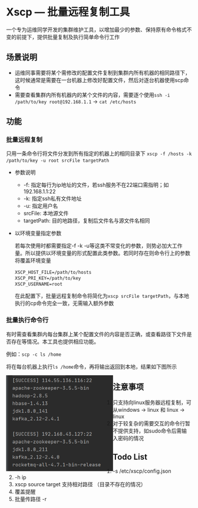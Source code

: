 # Xscp — 批量远程复制工具
一个专为运维同学开发的集群维护工具，以增加最少的参数、保持原有命令格式不变的前提下，提供批量复制及执行简单命令行工作

## 场景说明
- 运维同事需要将某个需修改的配置文件复制到集群内所有机器的相同路径下，这时候通常是需要在一台机器上修改好配置文件，然后对逐台机器使用scp命令
- 需要查看集群内所有机器内的某个文件的内容，需要逐个使用`ssh -i /path/to/key root@192.168.1.1` -> `cat /etc/hosts`

## 功能
### 批量远程复制
只用一条命令行将文件分发到所有指定的机器上的相同目录下
`xscp -f /hosts -k /path/to/key -u root srcFile targetPath`

- 参数说明
    
    - -f:  指定每行为ip地址的文件，若ssh服务不在22端口需指明；如192.168.1.1:22
    - -k:  指定ssh私有文件地址
    - -u:  指定用户名
    - srcFile: 本地源文件
    - targetPath: 目的地路径，复制后文件名与源文件名相同
    
- 以环境变量指定参数

    若每次使用时都需要指定-f -k -u等这类不常变化的参数，则势必加大工作量。所以提供以环境变量的形式配置此类参数。若同时存在则命令行上的参数将覆盖环境变量

    ```
    XSCP_HOST_FILE=/path/to/hosts
    XSCP_PRI_KEY=/path/to/key
    XSCP_USERNAME=root
    ```

    在此配置下，批量远程复制命令将简化为`xscp srcFile targetPath`，与本地执行的cp命令完全一致，无需输入额外参数

### 批量执行命令行

有时需查看集群内每台集群上某个配置文件的内容是否正确，或查看路径下文件是否存在等情况。本工具也提供相应功能。

例如：`scp -c ls /home`

将在每台机器上执行`ls /home`命令，再将输出返回到本地，结果如下图所示

<img src="https://raw.githubusercontent.com/jjz921024/Xscp/master/demo.png" style="zoom:80%;" align="left"/>

## 注意事项

1. 只支持向linux服务器远程复制，可从windows -> linux 和 linux -> linux
2. 对于较复杂的需要交互的命令行暂不提供支持，如sudo命令后需输入密码的情况

## Todo List

1. -s /etc/xscp/config.json
2. -h ip
3. xscp source target 支持相对路径 （目录不存在的情况）
4. 覆盖提醒
5. 批量传路径 -r
